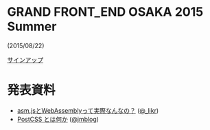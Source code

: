 # GRAND FRONT_END OSAKA 2015 Summer

(2015/08/22)

[サインアップ](http://kfug.connpass.com/event/16891/)

# 発表資料
 - [asm.jsとWebAssemblyって実際なんなの？](http://www.slideshare.net/likr/asmjswebassembly) ([@_likr](https://twitter.com/_likr))
 - [PostCSS とは何か](https://speakerdeck.com/jmblog/postcss-tohahe-ka) ([@jmblog](https://github.com/jmblog/))
